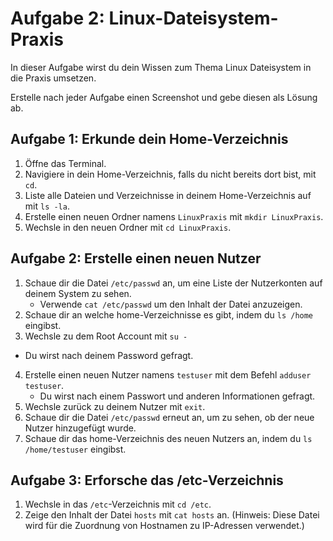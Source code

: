 # Aufgabe 2: Linux-Dateisystem-Praxis

In dieser Aufgabe wirst du dein Wissen zum Thema Linux Dateisystem in die Praxis umsetzen.

Erstelle nach jeder Aufgabe einen Screenshot und gebe diesen als Lösung ab.

## Aufgabe 1: Erkunde dein Home-Verzeichnis

1. Öffne das Terminal.
2. Navigiere in dein Home-Verzeichnis, falls du nicht bereits dort bist, mit `cd`.
3. Liste alle Dateien und Verzeichnisse in deinem Home-Verzeichnis auf mit `ls -la`. 
4. Erstelle einen neuen Ordner namens `LinuxPraxis` mit `mkdir LinuxPraxis`.
5. Wechsle in den neuen Ordner mit `cd LinuxPraxis`.

## Aufgabe 2: Erstelle einen neuen Nutzer

1. Schaue dir die Datei `/etc/passwd` an, um eine Liste der Nutzerkonten auf deinem System zu sehen.
   - Verwende `cat /etc/passwd` um den Inhalt der Datei anzuzeigen.
2. Schaue dir an welche home-Verzeichnisse es gibt, indem du `ls /home` eingibst.
3. Wechsle zu dem Root Account mit `su -`
  - Du wirst nach deinem Password gefragt.
4. Erstelle einen neuen Nutzer namens `testuser` mit dem Befehl `adduser testuser`.
   - Du wirst nach einem Passwort und anderen Informationen gefragt.
5. Wechsle zurück zu deinem Nutzer mit `exit`.
6. Schaue dir die Datei `/etc/passwd` erneut an, um zu sehen, ob der neue Nutzer hinzugefügt wurde.
7. Schaue dir das home-Verzeichnis des neuen Nutzers an, indem du `ls /home/testuser` eingibst.

## Aufgabe 3: Erforsche das /etc-Verzeichnis

1. Wechsle in das `/etc`-Verzeichnis mit `cd /etc`.
2. Zeige den Inhalt der Datei `hosts` mit `cat hosts` an. (Hinweis: Diese Datei wird für die Zuordnung von Hostnamen zu IP-Adressen verwendet.)
